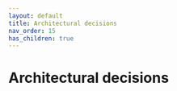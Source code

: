 ```yaml
---
layout: default
title: Architectural decisions
nav_order: 15
has_children: true
---
```


# Architectural decisions
